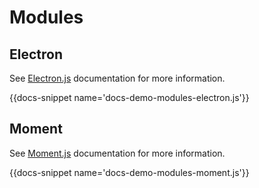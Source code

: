 # Modules

## Electron

See [Electron.js](https://electronjs.org/docs) documentation for more information.

{{docs-snippet name='docs-demo-modules-electron.js'}}

## Moment

See [Moment.js](https://momentjs.com/docs/) documentation for more information.

{{docs-snippet name='docs-demo-modules-moment.js'}}
